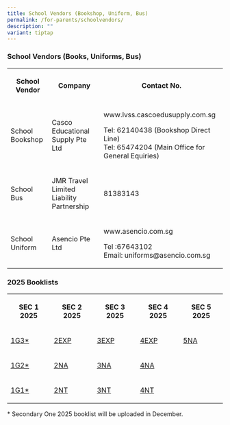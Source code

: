 ```yaml
---
title: School Vendors (Bookshop, Uniform, Bus)
permalink: /for-parents/schoolvendors/
description: ""
variant: tiptap
---
```

<h3>School Vendors (Books, Uniforms, Bus)</h3>
<table style="minWidth: 75px">
<colgroup>
<col>
<col>
<col>
</colgroup>
<tbody>
<tr>
<th rowspan="1" colspan="1">
<p><strong>School Vendor</strong>
</p>
</th>
<th rowspan="1" colspan="1">
<p><strong>Company</strong>
</p>
</th>
<th rowspan="1" colspan="1">
<p><strong>Contact</strong>  <strong>No.</strong>
</p>
</th>
</tr>
<tr>
<td rowspan="1" colspan="1">
<p>School Bookshop</p>
</td>
<td rowspan="1" colspan="1">
<p>Casco Educational Supply Pte Ltd</p>
</td>
<td rowspan="1" colspan="1">
<p><a rel="noopener noreferrer nofollow" target="_blank">www.lvss.cascoedusupply.com.sg</a>
</p>
<p>Tel: 62140438 (Bookshop Direct Line)
<br>Tel: 65474204 (Main Office for General Equiries)</p>
</td>
</tr>
<tr>
<td rowspan="1" colspan="1">
<p>School Bus</p>
</td>
<td rowspan="1" colspan="1">
<p>JMR Travel Limited Liability Partnership</p>
</td>
<td rowspan="1" colspan="1">
<p>81383143</p>
</td>
</tr>
<tr>
<td rowspan="1" colspan="1">
<p>School Uniform</p>
</td>
<td rowspan="1" colspan="1">
<p>Asencio Pte Ltd</p>
</td>
<td rowspan="1" colspan="1">
<p><a rel="noopener noreferrer nofollow" target="_blank">www.asencio.com.sg</a>
</p>
<p>Tel :67643102
<br>Email: <a rel="noopener noreferrer nofollow" target="_blank">uniforms@asencio.com.sg</a>
</p>
</td>
</tr>
</tbody>
</table>
<h3>2025 Booklists</h3>
<table style="minWidth: 125px">
<colgroup>
<col>
<col>
<col>
<col>
<col>
</colgroup>
<tbody>
<tr>
<th rowspan="1" colspan="1">
<p>SEC 1 2025</p>
</th>
<th rowspan="1" colspan="1">
<p>SEC 2 2025</p>
</th>
<th rowspan="1" colspan="1">
<p>SEC 3 2025</p>
</th>
<th rowspan="1" colspan="1">
<p>SEC 4 2025</p>
</th>
<th rowspan="1" colspan="1">
<p>SEC 5 2025</p>
</th>
</tr>
<tr>
<td rowspan="1" colspan="1">
<p><a href="/files/BOOKSHOP MATTERS/2024 Sec 1/1G3_141223_LYSS___Sec_1_G3G2G1__Booklist.pdf" rel="noopener noreferrer nofollow" target="_blank">1G3*</a>
</p>
</td>
<td rowspan="1" colspan="1">
<p><a href="/files/BOOKSHOP%20MATTERS/loyang%20view%20sec%20sch%20(lvss)%20-%202024%20booklist%202024%20(sec%202e).pdf" rel="noopener noreferrer nofollow" target="_blank">2EXP</a>
</p>
</td>
<td rowspan="1" colspan="1">
<p><a href="/files/BOOKSHOP%20MATTERS/loyang%20view%20sec%20sch%20(lvss)%20-%202024%20booklist%202024%20(sec%203e).pdf" rel="noopener noreferrer nofollow" target="_blank">3EXP</a>
</p>
</td>
<td rowspan="1" colspan="1">
<p><a href="/files/BOOKSHOP%20MATTERS/loyang%20view%20sec%20sch%20(lvss)%20-%202024%20booklist%202024%20(sec%204e).pdf" rel="noopener noreferrer nofollow" target="_blank">4EXP</a>
</p>
</td>
<td rowspan="1" colspan="1">
<p><a href="/files/BOOKSHOP%20MATTERS/loyang%20view%20sec%20sch%20(lvss)-2024%20booklist%202024-5na.pdf" rel="noopener noreferrer nofollow" target="_blank">5NA</a>
</p>
</td>
</tr>
<tr>
<td rowspan="1" colspan="1">
<p><a href="/files/BOOKSHOP MATTERS/2024 Sec 1/G2_41223_LYSS___Sec_1_G3G2G1__Booklist.pdf" rel="noopener noreferrer nofollow" target="_blank">1G2*</a>
</p>
</td>
<td rowspan="1" colspan="1">
<p><a href="/files/BOOKSHOP%20MATTERS/loyang%20view%20sec%20sch%20(lvss)%20-%202024%20booklist%202024%20(sec%202na).pdf" rel="noopener noreferrer nofollow" target="_blank">2NA</a>
</p>
</td>
<td rowspan="1" colspan="1">
<p><a href="/files/BOOKSHOP%20MATTERS/loyang%20view%20sec%20sch%20(lvss)%20-%202024%20booklist%202024%20(sec%203na).pdf" rel="noopener noreferrer nofollow" target="_blank">3NA</a>
</p>
</td>
<td rowspan="1" colspan="1">
<p><a href="/files/BOOKSHOP%20MATTERS/loyang%20view%20sec%20sch%20(lvss)%20-%202024%20booklist%202024%20(sec%204na).pdf" rel="noopener noreferrer nofollow" target="_blank">4NA</a>
</p>
</td>
<td rowspan="1" colspan="1">
<p></p>
</td>
</tr>
<tr>
<td rowspan="1" colspan="1">
<p><a href="/files/BOOKSHOP MATTERS/2024 Sec 1/G1_41223_LYSS___Sec_1_G3G2G1__Booklist.pdf" rel="noopener noreferrer nofollow" target="_blank">1G1*</a>
</p>
</td>
<td rowspan="1" colspan="1">
<p><a href="/files/BOOKSHOP%20MATTERS/loyang%20view%20sec%20sch%20(lvss)%20-%202024%20booklist%202024%20(sec%202nt).pdf" rel="noopener noreferrer nofollow" target="_blank">2NT</a>
</p>
</td>
<td rowspan="1" colspan="1">
<p><a href="/files/BOOKSHOP%20MATTERS/loyang%20view%20sec%20sch%20(lvss)%20-%202024%20booklist%202024%20(sec%203%20nt).pdf" rel="noopener noreferrer nofollow" target="_blank">3NT</a>
</p>
</td>
<td rowspan="1" colspan="1">
<p><a href="/files/BOOKSHOP%20MATTERS/loyang%20view%20sec%20sch%20(lvss)%20-%202024%20booklist%202024%20(sec%204nt).pdf" rel="noopener noreferrer nofollow" target="_blank">4NT</a>
</p>
</td>
<td rowspan="1" colspan="1">
<p></p>
</td>
</tr>
</tbody>
</table>
<p>* Secondary One 2025 booklist will be uploaded in December.</p>
<p></p>